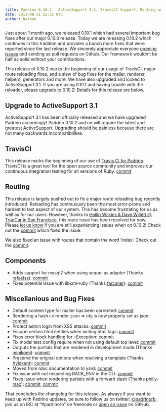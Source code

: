 ```yaml
---
title: Padrino 0.10.2 - ActiveSupport 3.1, TravisCI Support, Routing and Misc Bug Fixes Galore
date: 2011-08-31 22:21 UTC
author: Nathan
---
```


Just about 1 month ago, we released 0.10.1 which had several important bug fixes after our major 0.10.0 release. Today we are releasing 0.10.2 which continues in this tradition and provides a bunch more fixes that were reported since the last release. We sincerely appreciate everyone [opening issues](https://github.com/padrino/padrino-framework/issues) and sending us pull requests on Github. Our framework wouldn’t be half as solid without your contributions.

This release of 0.10.2 marks the beginning of our usage of TravisCI, major route reloading fixes, and a slew of bug fixes for the mailer, renderer, helpers, generators and more. We have also upgraded and locked to ActiveSupport 3.1. If you are using 0.10.1 and having trouble with the reloader, please upgrade to 0.10.2! Details for this release are below.


## Upgrade to ActiveSupport 3.1

ActiveSupport 3.1 has been officially released and we have upgraded Padrino accordingly! Padrino 0.10.2 and on will require the latest and greatest ActiveSupport. Upgrading should be painless because there are not many backwards incompatibilities.

## TravisCI

This release marks the beginning of our use of [Travis CI for Padrino](http://travis-ci.org/#!/padrino/padrino-framework). TravisCI is a great tool for the open source community and improves our continuous integration testing for all versions of Ruby. [commit](https://github.com/padrino/padrino-framework/commit/5e7f244de66bf412e5183b50827019d894eb6e4d)

## Routing

This release is largely pushed out to fix a major route reloading bug recently introduced. Reloading has continuously been the most error-prone and hardest to test aspect of our system. This has become frustrating for us as well as for our users. However, thanks to [Hollin Wilkins & Dave Willett @ TrueCar in San Francisco](https://github.com/chromaticbum), this route issue has been resolved for now. Please [let us know](https://github.com/padrino/padrino-framework/issues) if you are still experiencing issues when on 0.10.2! Check out the [commit](https://github.com/padrino/padrino-framework/commit/0a09adce5bd84a1d201576fa8046f1d4210d27d6) which fixed the issue.

We also fixed an issue with routes that contain the word ‘index’. Check out the [commit](https://github.com/padrino/padrino-framework/commit/506ad5414279d737908d7d97f6c244a31b3a1828).

## Components

-   Adds support for mysql2 when using sequel as adapter (Thanks [rafaelss](https://github.com/rafaelss)): [commit](https://github.com/padrino/padrino-framework/commit/a447f0d6129a90fa9baa3c8c1dc1e0ecd76bf692)
-   Fixes potential issue with libxml-ruby (Thanks [farcaller](https://github.com/farcaller)): [commit](https://github.com/padrino/padrino-framework/commit/a492a5bb648827e924c750dc8435dc5b25dc43ea)

## Miscellanious and Bug Fixes

-   Default content type for mailer has been corrected: [commit](https://github.com/padrino/padrino-framework/commit/8496dca3ce1c1666c72af511287769227c261afb)
-   Rendering a hash i.e render :json =\> obj is now properly set as json: [commit](https://github.com/padrino/padrino-framework/commit/807658be63d9b391d72d8482586e1402a2107d1a)
-   Protect admin login from XSS attacks: [commit](https://github.com/padrino/padrino-framework/commit/9f4c3158c23daa8140f917d9210aefda8467df7f)
-   Escape certain html entities when writing html tags: [commit](https://github.com/padrino/padrino-framework/commit/7a3d0b38b3a4b5e71c553248d149bab38d8338ae)
-   Fixes error block handling for ::Exception: [commit](https://github.com/padrino/padrino-framework/commit/8daec1d3fcf69e6ce8ca95d09c12f06c037acd79)
-   Fix model test\_config require when not using default top level: [commit](https://github.com/padrino/padrino-framework/commit/b44b5ac49db9a7b3fa2d3abc76ce40ab3345781e)
-   Outputs the partials that are rendered in development mode (Thanks [minikomi](https://github.com/minikomi)): [commit](https://github.com/padrino/padrino-framework/commit/d4c3b41ca1c8fe80d68254b36796d088a2ad88ad)
-   Preserve the original options when resolving a template (Thanks [Xylakant](https://github.com/Xylakant)): [commit](https://github.com/padrino/padrino-framework/commit/bf7c898a716a7c653d243bab42734d1700657dfd)
-   Moved from rdoc documentation to yard: [commit](https://github.com/padrino/padrino-framework/commit/7c5c60475c3909e0c0c1d7ba4057b215e2ff1a59)
-   Fix issue with not respecting RACK\_ENV in the CLI: [commit](https://github.com/padrino/padrino-framework/commit/5d631d47ecc7617f22dda21de3d607893a60d453)
-   Fixes issue when rendering partials with a forward slash (Thanks [philly-mac](https://github.com/philly-mac)): [commit](https://github.com/padrino/padrino-framework/commit/29c8c37bf583eb1108eeb4c431def0c820b821b4), [commit](https://github.com/padrino/padrino-framework/commit/5f1fcabdbde0457afb058d4a5109542a016c90c0)

That concludes the changelog for this release. As always if you want to keep up with Padrino updates, be sure to follow us on twitter: [@padrinorb](http://twitter.com/#!/padrinorb), join us on IRC at “\#padrinorb” on freenode or [open an issue](https://github.com/padrino/padrino-framework/issues) on GitHub.
